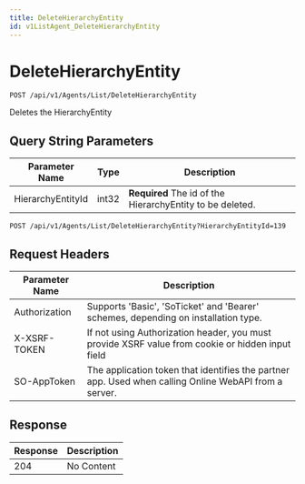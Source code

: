 ```yaml
---
title: DeleteHierarchyEntity
id: v1ListAgent_DeleteHierarchyEntity
---
```


# DeleteHierarchyEntity

```http
POST /api/v1/Agents/List/DeleteHierarchyEntity
```

Deletes the HierarchyEntity







## Query String Parameters

| Parameter Name | Type |  Description |
|----------------|------|--------------|
| HierarchyEntityId | int32 | **Required** The id of the HierarchyEntity to be deleted. |

```http
POST /api/v1/Agents/List/DeleteHierarchyEntity?HierarchyEntityId=139
```


## Request Headers

| Parameter Name | Description |
|----------------|-------------|
| Authorization  | Supports 'Basic', 'SoTicket' and 'Bearer' schemes, depending on installation type. |
| X-XSRF-TOKEN   | If not using Authorization header, you must provide XSRF value from cookie or hidden input field |
| SO-AppToken | The application token that identifies the partner app. Used when calling Online WebAPI from a server. |


## Response


| Response | Description |
|----------------|-------------|
| 204 | No Content |